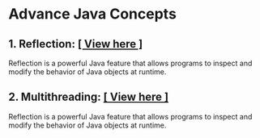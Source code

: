 # Advance Java Concepts


## 1. Reflection: <a href="https://github.com/tech-kishore/java-advanced/blob/main/REFLECTION.md">[ View here ]</a>
Reflection is a powerful Java feature that allows programs to inspect and modify the behavior of Java objects at runtime.

## 2. Multithreading: <a href="https://github.com/tech-kishore/java-advanced/blob/main/MULTITHREADING.md">[ View here ]</a>
Reflection is a powerful Java feature that allows programs to inspect and modify the behavior of Java objects at runtime.


